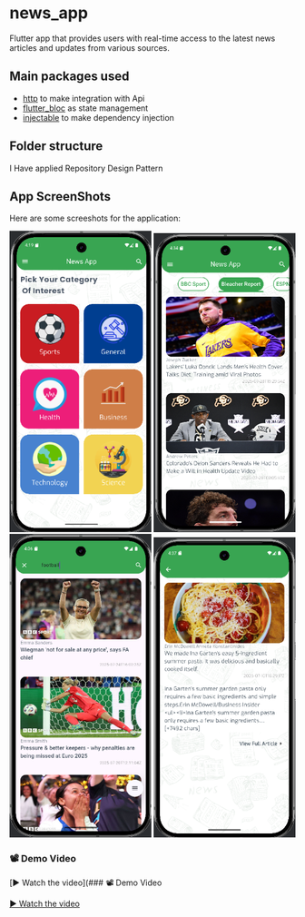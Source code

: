 # news_app
Flutter app that provides users with real-time access to the latest news articles and
updates from various sources.

## Main packages used

- [http](https://pub.dev/packages/http) to make integration with Api
- [flutter_bloc](https://pub.dev/packages/bloc) as state management
- [injectable](https://pub.dev/packages/injectable) to make dependency injection

## Folder structure
I Have applied Repository Design Pattern

## App ScreenShots

Here are some screeshots for the application:

<p>
<img src="Assets/screenShots/n1.png"  width="250">
<img src="Assets/screenShots/n2.png"  width="250">
<img src="Assets/screenShots/n3.png"  width="250">
<img src="Assets/screenShots/n4.png"  width="250">

</p>

### 📽️ Demo Video

[▶️ Watch the video](### 📽️ Demo Video

[▶️ Watch the video](https://drive.google.com/file/d/1ihWg0knvlLfIihl6clGPXDBk7NcnGPmg/view?usp=drive_link)